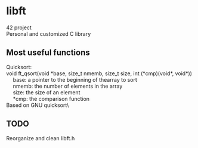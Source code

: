 # libft

42 project\
Personal and customized C library

## Most useful functions

Quicksort:\
void ft_qsort(void \*base, size_t nmemb, size_t size, int (\*cmp)(void\*, void\*))\
&emsp; base: a pointer to the beginning of thearray to sort\
&emsp; nmemb: the number of elements in the array\
&emsp; size: the size of an element\
&emsp; \*cmp: the comparison function\
Based on GNU quicksort\

## TODO

Reorganize and clean libft.h